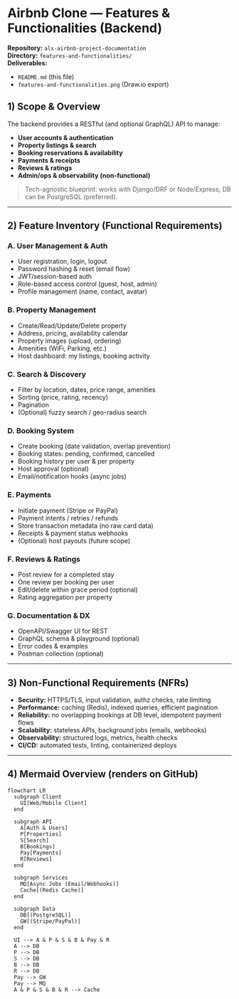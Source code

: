 # Airbnb Clone — Features & Functionalities (Backend)

**Repository:** `alx-airbnb-project-documentation`  
**Directory:** `features-and-functionalities/`  
**Deliverables:**  
- `README.md` (this file)  
- `features-and-functionalities.png` (Draw.io export)

## 1) Scope & Overview
The backend provides a RESTful (and optional GraphQL) API to manage:
- **User accounts & authentication**
- **Property listings & search**
- **Booking reservations & availability**
- **Payments & receipts**
- **Reviews & ratings**
- **Admin/ops & observability (non-functional)**

> Tech-agnostic blueprint: works with Django/DRF or Node/Express; DB can be PostgreSQL (preferred).

---

## 2) Feature Inventory (Functional Requirements)

### A. User Management & Auth
- User registration, login, logout
- Password hashing & reset (email flow)
- JWT/session-based auth
- Role-based access control (guest, host, admin)
- Profile management (name, contact, avatar)

### B. Property Management
- Create/Read/Update/Delete property
- Address, pricing, availability calendar
- Property images (upload, ordering)
- Amenities (WiFi, Parking, etc.)
- Host dashboard: my listings, booking activity

### C. Search & Discovery
- Filter by location, dates, price range, amenities
- Sorting (price, rating, recency)
- Pagination
- (Optional) fuzzy search / geo-radius search

### D. Booking System
- Create booking (date validation, overlap prevention)
- Booking states: pending, confirmed, cancelled
- Booking history per user & per property
- Host approval (optional)
- Email/notification hooks (async jobs)

### E. Payments
- Initiate payment (Stripe or PayPal)
- Payment intents / retries / refunds
- Store transaction metadata (no raw card data)
- Receipts & payment status webhooks
- (Optional) host payouts (future scope)

### F. Reviews & Ratings
- Post review for a completed stay
- One review per booking per user
- Edit/delete within grace period (optional)
- Rating aggregation per property

### G. Documentation & DX
- OpenAPI/Swagger UI for REST
- GraphQL schema & playground (optional)
- Error codes & examples
- Postman collection (optional)

---

## 3) Non-Functional Requirements (NFRs)
- **Security:** HTTPS/TLS, input validation, authz checks, rate limiting
- **Performance:** caching (Redis), indexed queries, efficient pagination
- **Reliability:** no overlapping bookings at DB level, idempotent payment flows
- **Scalability:** stateless APIs, background jobs (emails, webhooks)
- **Observability:** structured logs, metrics, health checks
- **CI/CD:** automated tests, linting, containerized deploys

---

## 4) Mermaid Overview (renders on GitHub)
```mermaid
flowchart LR
  subgraph Client
    UI[Web/Mobile Client]
  end

  subgraph API
    A[Auth & Users]
    P[Properties]
    S[Search]
    B[Bookings]
    Pay[Payments]
    R[Reviews]
  end

  subgraph Services
    MQ[Async Jobs (Email/Webhooks)]
    Cache[(Redis Cache)]
  end

  subgraph Data
    DB[(PostgreSQL)]
    GW[(Stripe/PayPal)]
  end

  UI --> A & P & S & B & Pay & R
  A --> DB
  P --> DB
  S --> DB
  B --> DB
  R --> DB
  Pay --> GW
  Pay --> MQ
  A & P & S & B & R --> Cache
